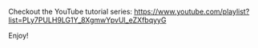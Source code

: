 Checkout the YouTube tutorial series: https://www.youtube.com/playlist?list=PLy7PULH9LG1Y_8XgmwYpvUl_eZXfbqyyG

Enjoy!
